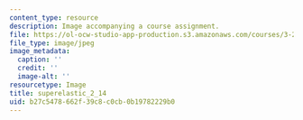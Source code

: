 ```yaml
---
content_type: resource
description: Image accompanying a course assignment.
file: https://ol-ocw-studio-app-production.s3.amazonaws.com/courses/3-22-mechanical-behavior-of-materials-spring-2008/b27c5478662f39c8c0cb0b19782229b0_superelastic_2_14.jpg
file_type: image/jpeg
image_metadata:
  caption: ''
  credit: ''
  image-alt: ''
resourcetype: Image
title: superelastic_2_14
uid: b27c5478-662f-39c8-c0cb-0b19782229b0
---
```

